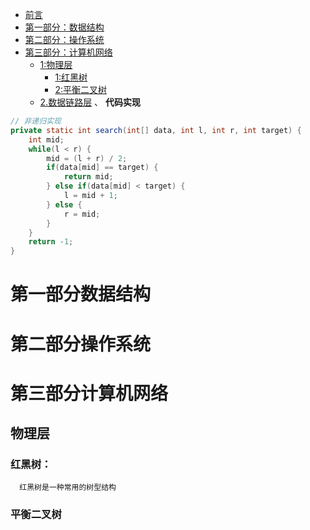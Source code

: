 <!-- TOC -->

- [前言](#前言)
- [第一部分：数据结构](#第一部分数据结构)
- [第二部分：操作系统](#第二部分操作系统)
- [第三部分：计算机网络](#第三部分计算机网络)
  - [1:物理层](#1-物理层)
    - [1:红黑树](#1-红黑树)
    - [2:平衡二叉树](#2-平衡二叉树)
  - [2.数据链路层](#2-数据链路层)
、
**代码实现**

```java
// 非递归实现
private static int search(int[] data, int l, int r, int target) {
    int mid;
    while(l < r) {
        mid = (l + r) / 2;
        if(data[mid] == target) {
            return mid;
        } else if(data[mid] < target) {
            l = mid + 1;
        } else {
            r = mid;
        }
    }
    return -1;
}
```

# 第一部分数据结构

# 第二部分操作系统

# 第三部分计算机网络
 ## 物理层
  ### 红黑树：
      红黑树是一种常用的树型结构
      
  ### 平衡二叉树
  
 
